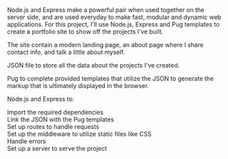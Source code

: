 Node.js and Express make a powerful pair when used together on the server side, and are used everyday to make fast, modular and dynamic web applications. For this project, I'll use Node.js, Express and Pug templates to create a portfolio site to show off the projects I've built.</br>

The site  contain a modern landing page, an about page where I share contact info,  and talk a little about myself.</br>

JSON file to store all the data about the projects I've created.</br>

Pug to complete provided templates that utilize the JSON to generate the markup that is ultimately displayed in the browser.</br>

Node.js and Express to:</br>

Import the required dependencies</br>
Link the JSON with the Pug templates</br>
Set up routes to handle requests</br>
Set up the middleware to utilize static files like CSS</br>
Handle errors</br>
Set up a server to serve the project</br>